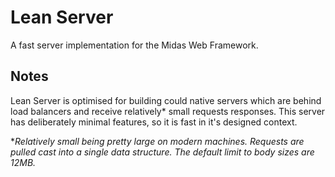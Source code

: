 # Lean Server

A fast server implementation for the Midas Web Framework.

## Notes

Lean Server is optimised for building could native servers which are behind load balancers and receive relatively* small requests responses.
This server has deliberately minimal features, so it is fast in it's designed context.

**Relatively small being pretty large on modern machines.
Requests are pulled cast into a single data structure.
The default limit to body sizes are 12MB.*
